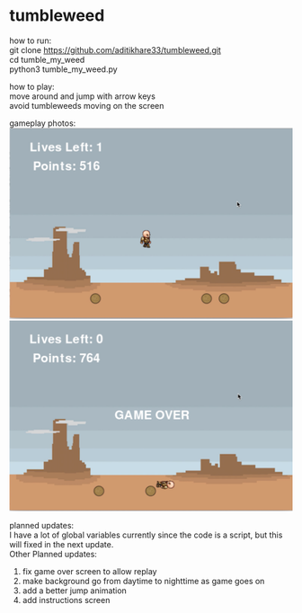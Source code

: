 # tumbleweed

how to run:      
git clone https://github.com/aditikhare33/tumbleweed.git           
cd tumble_my_weed     
python3 tumble_my_weed.py   

how to play:       
move around and jump with arrow keys      
avoid tumbleweeds moving on the screen    

gameplay photos:     
![GitHub Logo](/tumbleweedGamePlay.png)
![GitHub Logo](/tumbleweedGameOver.png)


planned updates:       
I have a lot of global variables currently since the code is a script, but this will fixed in the next update.   
Other Planned updates:          
1) fix game over screen to allow replay   
2) make background go from daytime to nighttime as game goes on       
3) add a better jump animation      
4) add instructions screen    
